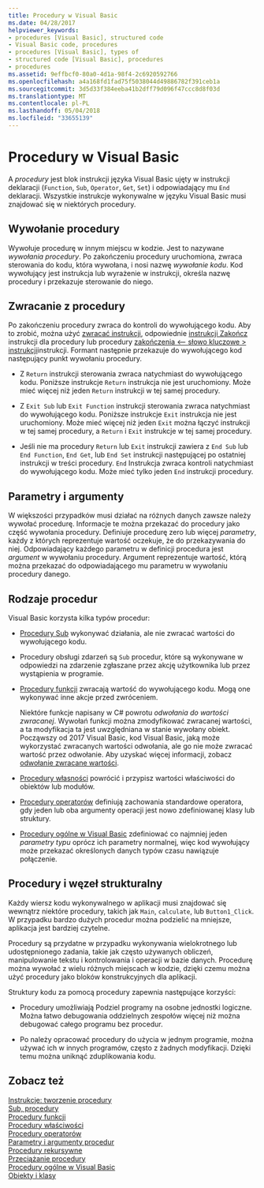 ```yaml
---
title: Procedury w Visual Basic
ms.date: 04/28/2017
helpviewer_keywords:
- procedures [Visual Basic], structured code
- Visual Basic code, procedures
- procedures [Visual Basic], types of
- structured code [Visual Basic], procedures
- procedures
ms.assetid: 9effbcf0-80a0-4d1a-98f4-2c6920592766
ms.openlocfilehash: a4a168fd1fad75f5038044d49886782f391ceb1a
ms.sourcegitcommit: 3d5d33f384eeba41b2dff79d096f47ccc8d8f03d
ms.translationtype: MT
ms.contentlocale: pl-PL
ms.lasthandoff: 05/04/2018
ms.locfileid: "33655139"
---
```

# <a name="procedures-in-visual-basic"></a>Procedury w Visual Basic
A *procedury* jest blok instrukcji języka Visual Basic ujęty w instrukcji deklaracji (`Function`, `Sub`, `Operator`, `Get`, `Set`) i odpowiadający mu `End` deklaracji. Wszystkie instrukcje wykonywalne w języku Visual Basic musi znajdować się w niektórych procedury.  
  
## <a name="calling-a-procedure"></a>Wywołanie procedury  
 Wywołuje procedurę w innym miejscu w kodzie. Jest to nazywane *wywołania procedury*. Po zakończeniu procedury uruchomiona, zwraca sterowania do kodu, która wywołana, i nosi nazwę *wywołanie kodu*. Kod wywołujący jest instrukcja lub wyrażenie w instrukcji, określa nazwę procedury i przekazuje sterowanie do niego.  
  
## <a name="returning-from-a-procedure"></a>Zwracanie z procedury  
 Po zakończeniu procedury zwraca do kontroli do wywołującego kodu. Aby to zrobić, można użyć [zwracać instrukcji](../../../../visual-basic/language-reference/statements/return-statement.md), odpowiednie [instrukcji Zakończ](../../../../visual-basic/language-reference/statements/exit-statement.md) instrukcji dla procedury lub procedury [zakończenia \<— słowo kluczowe > instrukcji](../../../../visual-basic/language-reference/statements/end-keyword-statement.md)instrukcji. Formant następnie przekazuje do wywołującego kod następujący punkt wywołaniu procedury.  
  
-   Z `Return` instrukcji sterowania zwraca natychmiast do wywołującego kodu. Poniższe instrukcje `Return` instrukcja nie jest uruchomiony. Może mieć więcej niż jeden `Return` instrukcji w tej samej procedury.  
  
-   Z `Exit Sub` lub `Exit Function` instrukcji sterowania zwraca natychmiast do wywołującego kodu. Poniższe instrukcje `Exit` instrukcja nie jest uruchomiony. Może mieć więcej niż jeden `Exit` można łączyć instrukcji w tej samej procedury, a `Return` i `Exit` instrukcje w tej samej procedury.  
  
-   Jeśli nie ma procedury `Return` lub `Exit` instrukcji zawiera z `End Sub` lub `End Function`, `End Get`, lub `End Set` instrukcji następującej po ostatniej instrukcji w treści procedury. `End` Instrukcja zwraca kontroli natychmiast do wywołującego kodu. Może mieć tylko jeden `End` instrukcji procedury.  
  
## <a name="parameters-and-arguments"></a>Parametry i argumenty  
 W większości przypadków musi działać na różnych danych zawsze należy wywołać procedurę. Informacje te można przekazać do procedury jako część wywołania procedury. Definiuje procedurę zero lub więcej *parametry*, każdy z których reprezentuje wartość oczekuje, że do przekazywania do niej. Odpowiadający każdego parametru w definicji procedura jest *argument* w wywołaniu procedury. Argument reprezentuje wartość, którą można przekazać do odpowiadającego mu parametru w wywołaniu procedury danego.  
  
## <a name="types-of-procedures"></a>Rodzaje procedur  
 Visual Basic korzysta kilka typów procedur:  
  
-   [Procedury Sub](./sub-procedures.md) wykonywać działania, ale nie zwracać wartości do wywołującego kodu.  
  
-   Procedury obsługi zdarzeń są `Sub` procedur, które są wykonywane w odpowiedzi na zdarzenie zgłaszane przez akcję użytkownika lub przez wystąpienia w programie.  
  
-   [Procedury funkcji](./function-procedures.md) zwracają wartość do wywołującego kodu. Mogą one wykonywać inne akcje przed zwróceniem.

    Niektóre funkcje napisany w C# powrotu *odwołania do wartości zwracanej*. Wywołań funkcji można zmodyfikować zwracanej wartości, a ta modyfikacja ta jest uwzględniana w stanie wywołany obiekt. Począwszy od 2017 Visual Basic, kod Visual Basic, jaką może wykorzystać zwracanych wartości odwołania, ale go nie może zwracać wartość przez odwołanie. Aby uzyskać więcej informacji, zobacz [odwołanie zwracane wartości](ref-return-values.md).
  
-   [Procedury własności](./property-procedures.md) powrócić i przypisz wartości właściwości do obiektów lub modułów.  
  
-   [Procedury operatorów](./operator-procedures.md) definiują zachowania standardowe operatora, gdy jeden lub oba argumenty operacji jest nowo zdefiniowanej klasy lub struktury.  
  
-   [Procedury ogólne w Visual Basic](../../../../visual-basic/programming-guide/language-features/data-types/generic-procedures.md) zdefiniować co najmniej jeden *parametry typu* oprócz ich parametry normalnej, więc kod wywołujący może przekazać określonych danych typów czasu nawiązuje połączenie.  
  
## <a name="procedures-and-structured-code"></a>Procedury i węzeł strukturalny  
 Każdy wiersz kodu wykonywalnego w aplikacji musi znajdować się wewnątrz niektóre procedury, takich jak `Main`, `calculate`, lub `Button1_Click`. W przypadku bardzo dużych procedur można podzielić na mniejsze, aplikacja jest bardziej czytelne.  
  
 Procedury są przydatne w przypadku wykonywania wielokrotnego lub udostępnionego zadania, takie jak często używanych obliczeń, manipulowanie tekstu i kontrolowania i operacji w bazie danych. Procedurę można wywołać z wielu różnych miejscach w kodzie, dzięki czemu można użyć procedury jako bloków konstrukcyjnych dla aplikacji.  
  
 Struktury kodu za pomocą procedury zapewnia następujące korzyści:  
  
-   Procedury umożliwiają Podziel programy na osobne jednostki logiczne. Można łatwo debugowania oddzielnych zespołów więcej niż można debugować całego programu bez procedur.  
  
-   Po należy opracować procedury do użycia w jednym programie, można używać ich w innych programów, często z żadnych modyfikacji. Dzięki temu można uniknąć zduplikowania kodu.  
  
## <a name="see-also"></a>Zobacz też  
 [Instrukcje: tworzenie procedury](./how-to-create-a-procedure.md)  
 [Sub, procedury](./sub-procedures.md)  
 [Procedury funkcji](./function-procedures.md)  
 [Procedury właściwości](./property-procedures.md)  
 [Procedury operatorów](./operator-procedures.md)  
 [Parametry i argumenty procedur](./procedure-parameters-and-arguments.md)  
 [Procedury rekursywne](./recursive-procedures.md)  
 [Przeciążanie procedury](./procedure-overloading.md)  
 [Procedury ogólne w Visual Basic](../../../../visual-basic/programming-guide/language-features/data-types/generic-procedures.md)  
 [Obiekty i klasy](../../../../visual-basic/programming-guide/language-features/objects-and-classes/index.md)
